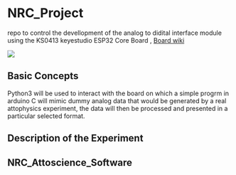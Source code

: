 # NRC_Project

repo to control the devellopment of the analog to didital interface module using  the KS0413 keyestudio ESP32 Core Board , [Board wiki](https://wiki.keyestudio.com/KS0413_keyestudio_ESP32_Core_Board)

![](https://wiki.keyestudio.com/images/7/79/0413%E5%9B%BE%E7%89%872.png)

 ## Basic Concepts

 Python3 will be used to interact with the board on which a simple progrm in arduino C will mimic dummy analog data that would be generated by a real attophysics experiment, the data will then be processed and presented in a particular selected format.

 ## Description of the Experiment

 

## NRC_Attoscience_Software
